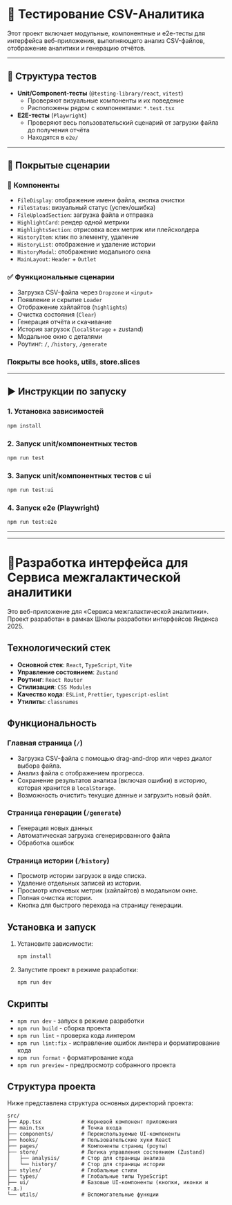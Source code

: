# 🧪 Тестирование CSV-Аналитика

Этот проект включает модульные, компонентные и e2e-тесты для интерфейса веб-приложения, выполняющего анализ CSV-файлов, отображение аналитики и генерацию отчётов.

---

## 📂 Структура тестов

- **Unit/Component-тесты** (`@testing-library/react`, `vitest`)
    - Проверяют визуальные компоненты и их поведение
    - Расположены рядом с компонентами: `*.test.tsx`
- **E2E-тесты** (`Playwright`)
    - Проверяют весь пользовательский сценарий от загрузки файла до получения отчёта
    - Находятся в `e2e/`

---

## 🧪 Покрытые сценарии

### 🧩 Компоненты

- `FileDisplay`: отображение имени файла, кнопка очистки
- `FileStatus`: визуальный статус (успех/ошибка)
- `FileUploadSection`: загрузка файла и отправка
- `HighlightCard`: рендер одной метрики
- `HighlightsSection`: отрисовка всех метрик или плейсхолдера
- `HistoryItem`: клик по элементу, удаление
- `HistoryList`: отображение и удаление истории
- `HistoryModal`: отображение модального окна
- `MainLayout`: `Header` + `Outlet`

### ✅ Функциональные сценарии

- Загрузка CSV-файла через `Dropzone` и `<input>`
- Появление и скрытие `Loader`
- Отображение хайлайтов (`highlights`)
- Очистка состояния (`Clear`)
- Генерация отчёта и скачивание
- История загрузок (`localStorage` + zustand)
- Модальное окно с деталями
- Роутинг: `/`, `/history`, `/generate`

### Покрыты все hooks, utils, store.slices

---

## ▶ Инструкции по запуску

### 1. Установка зависимостей

```bash
npm install
```

### 2. Запуск unit/компонентных тестов

```bash
npm run test
```

### 3. Запуск unit/компонентных тестов c ui

```bash
npm run test:ui
```

### 4. Запуск e2e (Playwright)

```bash
npm run test:e2e
```

---

---

# 🚀Разработка интерфейса для Сервиса межгалактической аналитики

Это веб-приложение для «Сервиса межгалактической аналитики». Проект разработан в рамках Школы разработки интерфейсов Яндекса 2025.

## Технологический стек

- **Основной стек**: `React`, `TypeScript`, `Vite`
- **Управление состоянием**: `Zustand`
- **Роутинг**: `React Router`
- **Стилизация**: `CSS Modules`
- **Качество кода**: `ESLint`, `Prettier`, `typescript-eslint`
- **Утилиты**: `classnames`

## Функциональность

### Главная страница (`/`)

- Загрузка CSV-файла с помощью drag-and-drop или через диалог выбора файла.
- Анализ файла с отображением прогресса.
- Сохранение результатов анализа (включая ошибки) в историю, которая хранится в `localStorage`.
- Возможность очистить текущие данные и загрузить новый файл.

### Страница генерации (`/generate`)

- Генерация новых данных
- Автоматическая загрузка сгенерированного файла
- Обработка ошибок

### Страница истории (`/history`)

- Просмотр истории загрузок в виде списка.
- Удаление отдельных записей из истории.
- Просмотр ключевых метрик (хайлайтов) в модальном окне.
- Полная очистка истории.
- Кнопка для быстрого перехода на страницу генерации.

## Установка и запуск

1. Установите зависимости:

    ```bash
    npm install
    ```

2. Запустите проект в режиме разработки:
    ```bash
    npm run dev
    ```

## Скрипты

- `npm run dev` - запуск в режиме разработки
- `npm run build` - сборка проекта
- `npm run lint` - проверка кода линтером
- `npm run lint:fix` - исправление ошибок линтера и форматирование кода
- `npm run format` - форматирование кода
- `npm run preview` - предпросмотр собранного проекта

## Структура проекта

Ниже представлена структура основных директорий проекта:

```
src/
├── App.tsx             # Корневой компонент приложения
├── main.tsx            # Точка входа
├── components/         # Переиспользуемые UI-компоненты
├── hooks/              # Пользовательские хуки React
├── pages/              # Компоненты страниц (роуты)
├── store/              # Логика управления состоянием (Zustand)
│   ├── analysis/       # Стор для страницы анализа
│   └── history/        # Стор для страницы истории
├── styles/             # Глобальные стили
├── types/              # Глобальные типы TypeScript
├── ui/                 # Базовые UI-компоненты (кнопки, иконки и т.д.)
└── utils/              # Вспомогательные функции
```
